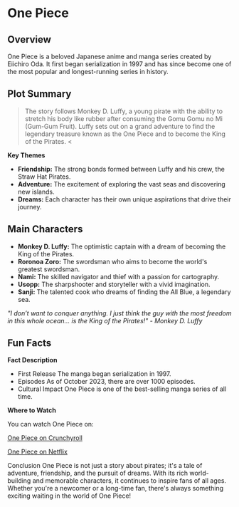 # One Piece
## Overview

One Piece is a beloved Japanese anime and manga series created by Eiichiro Oda. It first began serialization in 1997 and has since become one of the most popular and longest-running series in history.

## Plot Summary

> The story follows Monkey D. Luffy, a young pirate with the ability to stretch his body like rubber after consuming the Gomu Gomu no Mi (Gum-Gum Fruit). Luffy sets out on a grand adventure to find the legendary treasure known as the One Piece and to become the King of the Pirates. <

**Key Themes**

- **Friendship:** The strong bonds formed between Luffy and his crew, the Straw Hat Pirates.
- **Adventure:** The excitement of exploring the vast seas and discovering new islands.
- **Dreams:** Each character has their own unique aspirations that drive their journey.

## Main Characters
  
- **Monkey D. Luffy:** The optimistic captain with a dream of becoming the King of the Pirates.
- **Roronoa Zoro:** The swordsman who aims to become the world's greatest swordsman.
- **Nami:** The skilled navigator and thief with a passion for cartography.
- **Usopp:** The sharpshooter and storyteller with a vivid imagination.
- **Sanji:** The talented cook who dreams of finding the All Blue, a legendary sea.

*"I don’t want to conquer anything. I just think the guy with the most freedom in this whole ocean... is the King of the Pirates!" - Monkey D. Luffy*

## Fun Facts

**Fact	Description**

- First Release	The manga began serialization in 1997.
- Episodes	As of October 2023, there are over 1000 episodes.
- Cultural Impact	One Piece is one of the best-selling manga series of all time.
  
**Where to Watch**

You can watch One Piece on:

[One Piece on Crunchyroll](https://www.crunchyroll.com/series/GRMG8ZQZR/one-piece)

[One Piece on Netflix](https://www.netflix.com/ph-en/title/80107103)

Conclusion
One Piece is not just a story about pirates; it's a tale of adventure, friendship, and the pursuit of dreams. With its rich world-building and memorable characters, it continues to inspire fans of all ages. Whether you're a newcomer or a long-time fan, there's always something exciting waiting in the world of One Piece!
